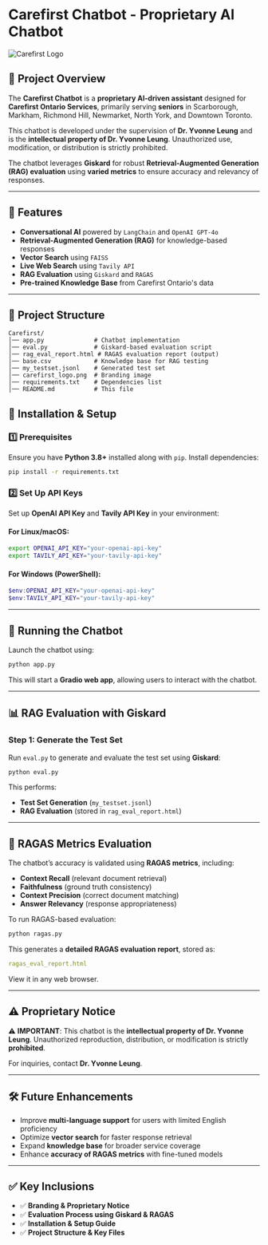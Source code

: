# Carefirst Chatbot - Proprietary AI Chatbot

![Carefirst Logo](carefirst_logo.png)

## 📌 Project Overview

The **Carefirst Chatbot** is a **proprietary AI-driven assistant** designed for **Carefirst Ontario Services**, primarily serving **seniors** in Scarborough, Markham, Richmond Hill, Newmarket, North York, and Downtown Toronto.

This chatbot is developed under the supervision of **Dr. Yvonne Leung** and is the **intellectual property of Dr. Yvonne Leung**. Unauthorized use, modification, or distribution is strictly prohibited.

The chatbot leverages **Giskard** for robust **Retrieval-Augmented Generation (RAG) evaluation** using **varied metrics** to ensure accuracy and relevancy of responses.

---

## 🚀 Features

- **Conversational AI** powered by `LangChain` and `OpenAI GPT-4o`
- **Retrieval-Augmented Generation (RAG)** for knowledge-based responses
- **Vector Search** using `FAISS`
- **Live Web Search** using `Tavily API`
- **RAG Evaluation** using `Giskard` and `RAGAS`
- **Pre-trained Knowledge Base** from Carefirst Ontario's data

---

## 📂 Project Structure

```
Carefirst/
│── app.py              # Chatbot implementation
│── eval.py             # Giskard-based evaluation script
│── rag_eval_report.html # RAGAS evaluation report (output)
│── base.csv            # Knowledge base for RAG testing
│── my_testset.jsonl    # Generated test set
│── carefirst_logo.png  # Branding image
│── requirements.txt    # Dependencies list
│── README.md           # This file
```
## 🔧 Installation & Setup

### 1️⃣ Prerequisites

Ensure you have **Python 3.8+** installed along with `pip`. Install dependencies:

```bash
pip install -r requirements.txt
```

### 2️⃣ Set Up API Keys

Set up **OpenAI API Key** and **Tavily API Key** in your environment:

#### **For Linux/macOS:**
```bash
export OPENAI_API_KEY="your-openai-api-key"
export TAVILY_API_KEY="your-tavily-api-key"
```

#### **For Windows (PowerShell):**
```powershell
$env:OPENAI_API_KEY="your-openai-api-key"
$env:TAVILY_API_KEY="your-tavily-api-key"
```

---

## 🎯 Running the Chatbot

Launch the chatbot using:

```bash
python app.py
```

This will start a **Gradio web app**, allowing users to interact with the chatbot.

---

## 📊 RAG Evaluation with Giskard

### Step 1: Generate the Test Set

Run `eval.py` to generate and evaluate the test set using **Giskard**:

```bash
python eval.py
```

This performs:

- **Test Set Generation** (`my_testset.jsonl`)
- **RAG Evaluation** (stored in `rag_eval_report.html`)

---

## 🧪 RAGAS Metrics Evaluation

The chatbot’s accuracy is validated using **RAGAS metrics**, including:

- **Context Recall** (relevant document retrieval)
- **Faithfulness** (ground truth consistency)
- **Context Precision** (correct document matching)
- **Answer Relevancy** (response appropriateness)

To run RAGAS-based evaluation:

```bash
python ragas.py
```

This generates a **detailed RAGAS evaluation report**, stored as:

```yaml
ragas_eval_report.html
```

View it in any web browser.

---

## ⚠️ Proprietary Notice

⚠️ **IMPORTANT**: This chatbot is the **intellectual property of Dr. Yvonne Leung**. Unauthorized reproduction, distribution, or modification is strictly **prohibited**.

For inquiries, contact **Dr. Yvonne Leung**.

---

## 🛠️ Future Enhancements

- Improve **multi-language support** for users with limited English proficiency
- Optimize **vector search** for faster response retrieval
- Expand **knowledge base** for broader service coverage
- Enhance **accuracy of RAGAS metrics** with fine-tuned models


---

## ✅ Key Inclusions

- ✅ **Branding & Proprietary Notice**
- ✅ **Evaluation Process using Giskard & RAGAS**
- ✅ **Installation & Setup Guide**
- ✅ **Project Structure & Key Files**





